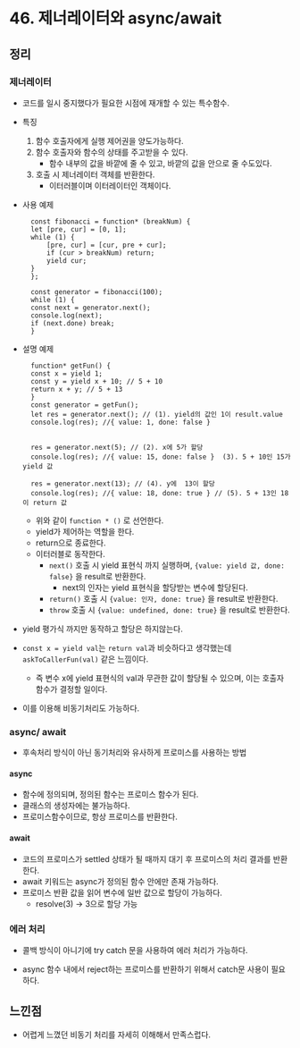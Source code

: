 # 46. 제너레이터와 async/await

## 정리

### 제너레이터

- 코드를 일시 중지했다가 필요한 시점에 재개할 수 있는 특수함수.
- 특징
  1. 함수 호출자에게 실행 제어권을 양도가능하다.
  2. 함수 호출자와 함수의 상태를 주고받을 수 있다.
     - 함수 내부의 값을 바깥에 줄 수 있고, 바깥의 값을 안으로 줄 수도있다.
  3. 호출 시 제너레이터 객체를 반환한다.
     - 이터러블이며 이터레이터인 객체이다.
- 사용 예제

        const fibonacci = function* (breakNum) {
        let [pre, cur] = [0, 1];
        while (1) {
            [pre, cur] = [cur, pre + cur];
            if (cur > breakNum) return;
            yield cur;
        }
        };

        const generator = fibonacci(100);
        while (1) {
        const next = generator.next();
        console.log(next);
        if (next.done) break;
        }

- 설명 예제

        function* getFun() {
        const x = yield 1;
        const y = yield x + 10; // 5 + 10
        return x + y; // 5 + 13
        }
        const generator = getFun();
        let res = generator.next(); // (1). yield의 값인 1이 result.value
        console.log(res); //{ value: 1, done: false }


        res = generator.next(5); // (2). x에 5가 할당
        console.log(res); //{ value: 15, done: false }  (3). 5 + 10인 15가 yield 값

        res = generator.next(13); // (4). y에  13이 할당
        console.log(res); //{ value: 18, done: true } // (5). 5 + 13인 18이 return 값

  - 위와 같이 `function * ()` 로 선언한다.
  - yield가 제어하는 역할을 한다.
  - return으로 종료한다.
  - 이터러블로 동작한다.
    - `next()` 호출 시 yield 표현식 까지 실행하며, `{value: yield 값, done: false}` 을 result로 반환한다.
      - next의 인자는 yield 표현식을 할당받는 변수에 할당된다.
    - `return()` 호출 시 `{value: 인자, done: true}` 을 result로 반환한다.
    - `throw` 호출 시 `{value: undefined, done: true}` 을 result로 반환한다.

- yield 평가식 까지만 동작하고 할당은 하지않는다.
- `const x = yield val`는 `return val`과 비슷하다고 생각했는데 `askToCallerFun(val)` 같은 느낌이다.

  - 즉 변수 x에 yield 표현식의 val과 무관한 값이 할당될 수 있으며, 이는 호출자 함수가 결정할 일이다.

- 이를 이용해 비동기처리도 가능하다.

### async/ await

- 후속처리 방식이 아닌 동기처리와 유사하게 프로미스를 사용하는 방법

#### async

- 함수에 정의되며, 정의된 함수는 프로미스 함수가 된다.
- 클래스의 생성자에는 불가능하다.
- 프로미스함수이므로, 항상 프로미스를 반환한다.

#### await

- 코드의 프로미스가 settled 상태가 될 때까지 대기 후 프로미스의 처리 결과를 반환한다.
- await 키워드는 async가 정의된 함수 안에만 존재 가능하다.
- 프로미스 반환 값을 읽어 변수에 일반 값으로 할당이 가능하다.
  - resolve(3) -> 3으로 할당 가능

### 에러 처리

- 콜백 방식이 아니기에 try catch 문을 사용하여 에러 처리가 가능하다.

- async 함수 내에서 reject하는 프로미스를 반환하기 위해서 catch문 사용이 필요하다.

## 느낀점

- 어렵게 느꼈던 비동기 처리를 자세히 이해해서 만족스럽다.

